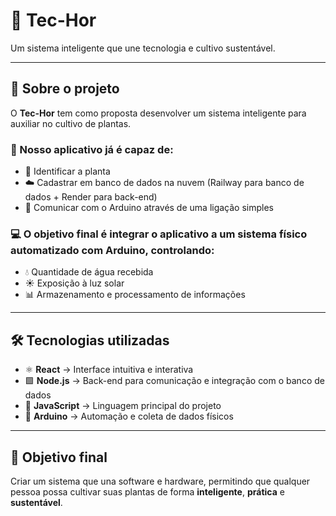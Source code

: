 # 🌱 Tec-Hor

Um sistema inteligente que une tecnologia e cultivo sustentável.

---

## 📖 Sobre o projeto

O **Tec-Hor** tem como proposta desenvolver um sistema inteligente para auxiliar no cultivo de plantas.

### 🌿 Nosso aplicativo já é capaz de:
- 📸 Identificar a planta  
- ☁️ Cadastrar em banco de dados na nuvem (Railway para banco de dados + Render para back-end)  
- 🔗 Comunicar com o Arduino através de uma ligação simples  

### 💻 O objetivo final é integrar o aplicativo a um sistema físico automatizado com Arduino, controlando:
- 💧 Quantidade de água recebida  
- ☀️ Exposição à luz solar  
- 📊 Armazenamento e processamento de informações  

---

## 🛠️ Tecnologias utilizadas

- ⚛️ **React** → Interface intuitiva e interativa  
- 🟩 **Node.js** → Back-end para comunicação e integração com o banco de dados  
- 📜 **JavaScript** → Linguagem principal do projeto  
- 🤖 **Arduino** → Automação e coleta de dados físicos  

---

## 🚀 Objetivo final

Criar um sistema que una software e hardware, permitindo que qualquer pessoa possa cultivar suas plantas de forma **inteligente**, **prática** e **sustentável**.
